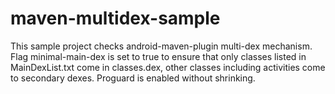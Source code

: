 maven-multidex-sample
=====================

This sample project checks android-maven-plugin multi-dex mechanism.
Flag minimal-main-dex is set to true to ensure that only classes listed in MainDexList.txt come in classes.dex, 
other classes including activities come to secondary dexes.
Proguard is enabled without shrinking.
